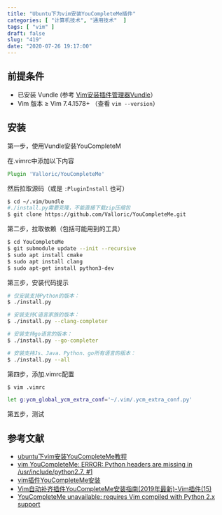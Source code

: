 ```yaml
---
title: "Ubuntu下为vim安装YouCompleteMe插件"
categories: [ "计算机技术", "通用技术"  ]
tags: [ "vim" ]
draft: false
slug: "419"
date: "2020-07-26 19:17:00"
---
```


## 前提条件

- 已安装 Vundle  (参考 [Vim安装插件管理器Vundle](https://blog.frytea.com/archives/419/)）
- Vim 版本 ≥ Vim 7.4.1578+ （查看 `vim --version`）

## 安装

第一步，使用Vundle安装YouCompleteM

在.vimrc中添加以下内容

```jsx
Plugin 'Valloric/YouCompleteMe'
```

然后拉取源码（或是 `:PluginInstall` 也可）

```bash
$ cd ~/.vim/bundle
#./install.py需要克隆，不能直接下载zip压缩包
$ git clone https://github.com/Valloric/YouCompleteMe.git
```

第二步，拉取依赖（包括可能用到的工具）

```bash
$ cd YouCompleteMe
$ git submodule update --init --recursive
$ sudo apt install cmake
$ sudo apt install clang
$ sudo apt-get install python3-dev
```

第三步，安装代码提示

```bash
# 仅安装支持Python的版本：
$ ./install.py

# 安装支持C语言家族的版本：
$ ./install.py --clang-completer

# 安装支持go语言的版本：
$ ./install.py --go-completer

# 安装支持Js、Java、Python、go所有语言的版本：
$ ./install.py --all
```

第四步，添加.vimrc配置

```bash
$ vim .vimrc
```

```bash
let g:ycm_global_ycm_extra_conf='~/.vim/.ycm_extra_conf.py'
```

第五步，测试

[]()

## 参考文献

- [ubuntu下vim安装YouCompleteMe教程](https://segmentfault.com/a/1190000019949732)
- [vim YouCompleteMe: ERROR: Python headers are missing in /usr/include/python2.7. #1](https://github.com/nodejh/dotfiles/issues/1)
- [vim插件YouCompleteMe安装](https://juejin.im/entry/5c3249346fb9a04a04412d55)
- [Vim自动补齐插件YouCompleteMe安装指南(2019年最新)-Vim插件(15)](https://vimjc.com/vim-youcompleteme-install.html)
- [YouCompleteMe unavailable: requires Vim compiled with Python 2.x support](https://www.cnblogs.com/wangjq19920210/p/11576836.html)